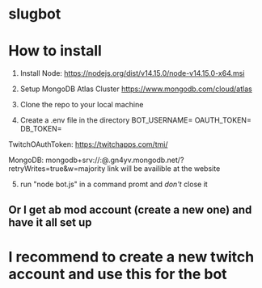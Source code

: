 # slugbot

# How to install
1. Install Node:
https://nodejs.org/dist/v14.15.0/node-v14.15.0-x64.msi

2. Setup MongoDB Atlas Cluster
https://www.mongodb.com/cloud/atlas

3. Clone the repo to your local machine

4. Create a .env file in the directory
BOT_USERNAME=<Botusername>
OAUTH_TOKEN=<TwitchOAuthToken>
DB_TOKEN=<link>

TwitchOAuthToken:
https://twitchapps.com/tmi/

MongoDB:
mongodb+srv://<user>:<password>@<yourProject>.gn4yv.mongodb.net/<dbname>?retryWrites=true&w=majority
  link will be availible at the website

5. run "node bot.js" in a command promt and *don't* close it

## Or I get ab mod account (create a new one) and have it all set up

# I recommend to create a new twitch account and use this for the bot
